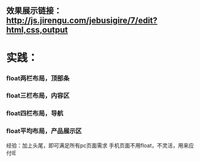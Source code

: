 ## 效果展示链接：http://js.jirengu.com/jebusigire/7/edit?html,css,output

# 实践：
### float两栏布局，顶部条
### float三栏布局，内容区
### float四栏布局，导航
### float平均布局，产品展示区

经验：加上头尾，即可满足所有pc页面需求
手机页面不用float，不灵活，用来应付IE
  
